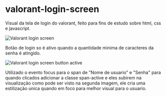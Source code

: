 # valorant-login-screen

Visual da tela de login do valorant, feito para fins de estudo sobre html, css e javascript.

![Valorant login screen](https://user-images.githubusercontent.com/85755177/191981206-13b0ae81-3ea6-4c8a-941f-9bbea758639d.JPG)


Botão de login so é ativo quando a quantidade minima de caracteres da senha é atingido.

![Valorant login screen button active](https://user-images.githubusercontent.com/85755177/191981264-e73e3dd1-94bb-4233-a48a-de0805b7c479.JPG)


Utilizado o evento focus para o span de "Nome de usuario" e "Senha" para quando clicados adicionar a classe span-active e eles subirem na visualização como pode ser visto na segunda imagem, ele cria uma estilização unica quando em foco para melhor visual para o usuario.
